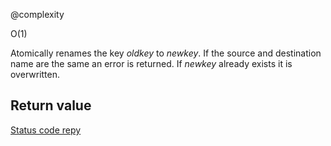 @complexity

O(1)


Atomically renames the key _oldkey_ to _newkey_. If the source and
destination name are the same an error is returned. If _newkey_
already exists it is overwritten.

## Return value

[Status code repy][1]



[1]: /p/redis/wiki/ReplyTypes
